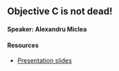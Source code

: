 ## Objective C is not dead!

#### Speaker: Alexandru Miclea

#### Resources
* [Presentation slides](presentation-slides.pdf)
